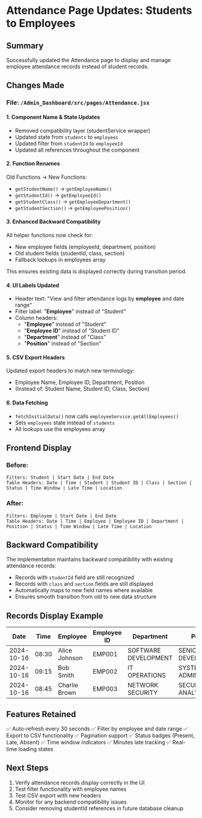 # Attendance Page Updates: Students to Employees

## Summary
Successfully updated the Attendance page to display and manage employee attendance records instead of student records.

## Changes Made

### File: `/Admin_Dashboard/src/pages/Attendance.jsx`

#### 1. **Component Name & State Updates**
- Removed compatibility layer (studentService wrapper)
- Updated state from `students` to `employees`
- Updated filter from `studentId` to `employeeId`
- Updated all references throughout the component

#### 2. **Function Renames**
Old Functions → New Functions:
- `getStudentName()` → `getEmployeeName()`
- `getStudentId()` → `getEmployeeId()`
- `getStudentClass()` → `getEmployeeDepartment()`
- `getStudentSection()` → `getEmployeePosition()`

#### 3. **Enhanced Backward Compatibility**
All helper functions now check for:
- New employee fields (employeeId, department, position)
- Old student fields (studentId, class, section)
- Fallback lookups in employees array

This ensures existing data is displayed correctly during transition period.

#### 4. **UI Labels Updated**
- Header text: "View and filter attendance logs by **employee** and date range"
- Filter label: "**Employee**" instead of "Student"
- Column headers:
  - "**Employee**" instead of "Student"
  - "**Employee ID**" instead of "Student ID"
  - "**Department**" instead of "Class"
  - "**Position**" instead of "Section"

#### 5. **CSV Export Headers**
Updated export headers to match new terminology:
- Employee Name, Employee ID, Department, Position
- (Instead of: Student Name, Student ID, Class, Section)

#### 6. **Data Fetching**
- `fetchInitialData()` now calls `employeeService.getAllEmployees()`
- Sets `employees` state instead of `students`
- All lookups use the employees array

## Frontend Display

### Before:
```
Filters: Student | Start Date | End Date
Table Headers: Date | Time | Student | Student ID | Class | Section | Status | Time Window | Late Time | Location
```

### After:
```
Filters: Employee | Start Date | End Date
Table Headers: Date | Time | Employee | Employee ID | Department | Position | Status | Time Window | Late Time | Location
```

## Backward Compatibility
The implementation maintains backward compatibility with existing attendance records:
- Records with `studentId` field are still recognized
- Records with `class` and `section` fields are still displayed
- Automatically maps to new field names where available
- Ensures smooth transition from old to new data structure

## Records Display Example

| Date | Time | Employee | Employee ID | Department | Position | Status |
|------|------|----------|-------------|------------|----------|--------|
| 2024-10-16 | 08:30 | Alice Johnson | EMP001 | SOFTWARE DEVELOPMENT | SENIOR DEVELOPER | Present |
| 2024-10-16 | 09:15 | Bob Smith | EMP002 | IT OPERATIONS | SYSTEM ADMINISTRATOR | Late |
| 2024-10-16 | 08:45 | Charlie Brown | EMP003 | NETWORK SECURITY | SECURITY ANALYST | Present |

## Features Retained
✅ Auto-refresh every 30 seconds
✅ Filter by employee and date range
✅ Export to CSV functionality
✅ Pagination support
✅ Status badges (Present, Late, Absent)
✅ Time window indicators
✅ Minutes late tracking
✅ Real-time loading states

## Next Steps
1. Verify attendance records display correctly in the UI
2. Test filter functionality with employee names
3. Test CSV export with new headers
4. Monitor for any backend compatibility issues
5. Consider removing studentId references in future database cleanup
